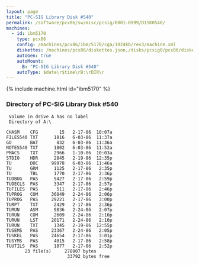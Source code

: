 ```yaml
---
layout: page
title: "PC-SIG Library Disk #540"
permalink: /software/pcx86/sw/misc/pcsig/0001-0999/DISK0540/
machines:
  - id: ibm5170
    type: pcx86
    config: /machines/pcx86/ibm/5170/cga/1024kb/rev3/machine.xml
    diskettes: /machines/pcx86/diskettes.json,/disks/pcsig0/pcx86/diskettes.json
    autoGen: true
    autoMount:
      B: "PC-SIG Library Disk #540"
    autoType: $date\r$time\rB:\rDIR\r
---
```


{% include machine.html id="ibm5170" %}

### Directory of PC-SIG Library Disk #540

     Volume in drive A has no label
     Directory of A:\

    CHASM    CFG        15   2-17-86  10:07a
    FILES540 TXT      1816   6-03-86  11:37a
    GO       BAT       832   6-03-86  11:36a
    NOTES540 TXT      1802   6-03-86  11:52a
    PMACS    TXT      2966   1-10-86  10:03a
    STDIO    HDR      2845   2-19-86  12:35p
    TU       DOC     99978   6-03-86  11:46a
    TU       GRM      1125   2-17-86   2:35p
    TU       TBL      1770   2-17-86   2:36p
    TUDBUG   PAS      5427   2-17-86   2:59p
    TUDECLS  PAS      3347   2-17-86   2:57p
    TUFILES  PAS       511   2-17-86   2:46p
    TUPROG   COM     36049   2-24-86   2:06p
    TUPROG   PAS     29221   2-17-86   3:00p
    TURPT    TXT      2429   2-17-86   2:36p
    TURUN    ASM      9836   2-24-86   2:07p
    TURUN    COM      2609   2-24-86   2:10p
    TURUN    LST     20171   2-24-86   2:10p
    TURUN    TXT      1345   2-19-86  12:55p
    TUSEMS   PAS     23367   2-24-86   2:05p
    TUSKEL   PAS     24654   2-17-86   3:01p
    TUSYMS   PAS      4015   2-17-86   2:58p
    TUUTILS  PAS      1877   2-17-86   2:52p
           23 file(s)     278007 bytes
                           33792 bytes free
